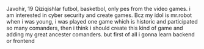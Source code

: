 Javohir, 19 
Qiziqishlar
 futbol, 
  basketbol, 
   only pes from the video games.
i am interested in cyber security and create games. 
 Bcz my idol is mr.robot 
  when i was young, i was played one game which is historic and participated so many comanders, then i think i should create this kind of game and adding my great ancester comanders. but first of all i gonna learn backend or frontend
  